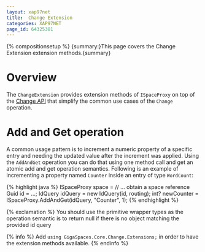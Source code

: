 ```yaml
---
layout: xap97net
title:  Change Extension
categories: XAP97NET
page_id: 64325381
---
```


{% compositionsetup %}
{summary:}This page covers the Change Extension extension methods.{summary}

# Overview

The `ChangeExtension` provides extension methods of `ISpaceProxy` on top of the [Change API](./change-api.html) that simplify the common use cases of the `Change` operation.

# Add and Get operation

A common usage pattern is to increment a numeric property of a specific entry and needing the updated value after the increment was applied.
Using the `AddAndGet` operation you can do that using one method call and get an atomic add and get operation semantics.
Following is an example of incrementing a property named `Counter` inside an entry of type `WordCount`:

{% highlight java %}
ISpaceProxy space = // ... obtain a space reference
Guid id = ...;
IdQuery<WordCount> idQuery = new IdQuery<WordCount>(id, routing);
int? newCounter = ISpaceProxy.AddAndGet(idQuery, "Counter", 1);
{% endhighlight %}

{% exclamation %} You should use the primitive wrapper types as the operation semantic is to return null if there is no object matching the provided id query

{% info %}
Add `using GigaSpaces.Core.Change.Extensions;` in order to have the extension methods available.
{% endinfo %}


